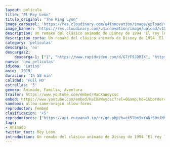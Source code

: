 ```yaml
---
layout: pelicula
title: "El Rey León"
titulo_original: "The King Lyon"
image_carousel: 'https://res.cloudinary.com/u4innovation/image/upload/v1563515824/leon-poster-min_ht0vlc.jpg'
image_banner: 'https://res.cloudinary.com/u4innovation/image/upload/v1563515825/leon-banner-min_mbib1p.jpg'
description: Un remake del clásico animado de Disney de 1994 'El rey león' que estará dirigido por Jon Favreu. Simba (Donald Glover) es el hijo del rey de los leones, Mufasa, y heredero de todo el reino. Pero cuando su padre es brutalmente asesinado por su tío Scar, decidirá huir, dejando vía libre para que su tío tome el puesto de su padre como líder de la manada. En su camino, Simba se encuentra con el suricato Timón y el jabalí Pumba, que le enseñarán a vivir la vida sin preocupaciones. Pero el joven león se verá obligado a decidir entre su vida libre de problemas o su destino como rey.
description_corta: Un remake del clásico animado de Disney de 1994 'El rey león' que estará dirigido por Jon Favreu. Simba (Donald Glover) es el hijo del rey de los leones, Mufasa, y heredero de todo el reino. Pero cuando su padre es brutalmente asesinado por...
category: 'peliculas'
descargas: 'no'
descargas2:
    descarga-1: ["1", "https://www.rapidvideo.com/d/G7YF9JDRIX", "https://www.google.com/s2/favicons?domain=openload.co","OpenLoad","https://res.cloudinary.com/imbriitneysam/image/upload/v1541473684/mexico.png", "Latino", "TS-Screener"]
nuevo: 'new_peliculas'
idioma: 'Latino'
anio: '2019'
duracion: '1h 58 min'
calidad: 'Full HD'
estrellas: '5'
genero: Animado, Familia, Aventura
trailer: https://www.youtube.com/embed/HaCXaWeycsc
embed: https://www.youtube.com/embed/HaCXaWeycsc?rel=0&amp;hd=1&border=0&wmode=opaque&enablejsapi=1&modestbranding=1&controls=1&showinfo=1
sandbox: allow-same-origin allow-forms
reproductor: fembed
clasificacion: '+5'
reproductores: ["https://api.cuevana3.io/rr/gd.php?h=ek5lbm9xYWNrS0xJMVp5b21KREk0dFBLbjVkaHhkRGdrOG1jbnBpUnhhS1Z6bjE4aDh5NXU1V3VvSG1mcEplODJkVjhtM25TcUxmTnQ2eHBncG5JcWNpU3FadVkyUT09"]
tags:
- Animado
twitter_text: Rey León
introduction: Un remake del clásico animado de Disney de 1994 'El rey león' que estará dirigido por Jon Favreu. Simba (Donald Glover) es el hijo del rey de los leones, Mufasa, y heredero de todo el reino. Pero cuando su padre es brutalmente asesinado por...
---
```












